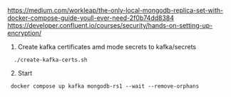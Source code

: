 https://medium.com/workleap/the-only-local-mongodb-replica-set-with-docker-compose-guide-youll-ever-need-2f0b74dd8384
https://developer.confluent.io/courses/security/hands-on-setting-up-encryption/

1. Create kafka certificates amd mode secrets to kafka/secrets

```shell
  ./create-kafka-certs.sh
```

2. Start

```shell
 docker compose up kafka mongodb-rs1 --wait --remove-orphans
```
